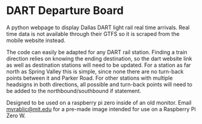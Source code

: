 # DART Departure Board

A python webpage to display Dallas DART light rail real time arrivals. Real time data is not available through their GTFS so it is scraped from the mobile website instead.

The code can easily be adapted for any DART rail station.  Finding a train direction relies on knowing the ending destination, so the dart website link as well as destination stations will need to be updated.  For a station as far north as Spring Valley this is simple, since none there are no turn-back points between it and Parker Road.  For other stations with multiple headsigns in both directions, all possible and turn-back points will need to be added to the northbound/southbound if statement.

Designed to be used on a raspberry pi zero inside of an old monitor.  Email mvrablic@mit.edu for a pre-made image intended for use on a Raspberry Pi Zero W.
